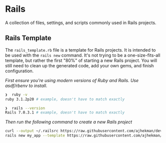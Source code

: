 # Rails

A collection of files, settings, and scripts commonly used in Rails projects.

## Rails Template

The `rails_template.rb` file is a template for Rails projects. It is intended to be used with the `rails new` command.
It's not trying to be a one-size-fits-all template, but rather the first "80%" of starting a new Rails project. You will still need to clean up the generated code, add your own gems, and finish configuration.

*First ensure you're using modern versions of Ruby and Rails. Use asdf/rbenv to install.*
```bash
❯  ruby -v
ruby 3.1.2p20 # example, doesn't have to match exactly

❯  rails --version
Rails 7.0.3.1 # example, doesn't have to match exactly
```
*Then run the following command to create a new Rails project*
```bash
curl --output ~/.railsrc https://raw.githubusercontent.com/ajhekman/devops/main/rails/.railsrc && \
rails new my_app --template https://raw.githubusercontent.com/ajhekman/devops/main/rails/rails_template.rb
```
